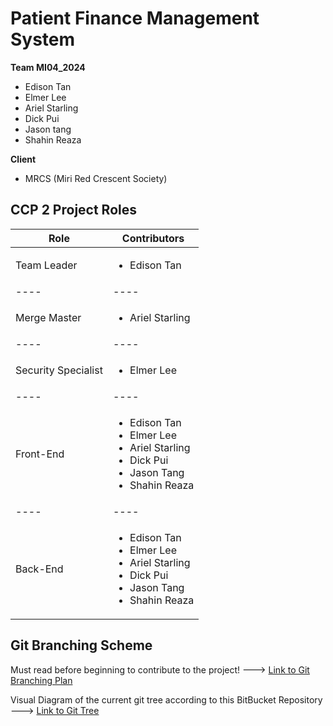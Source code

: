 # Patient Finance Management System

**Team MI04_2024**

- Edison Tan
- Elmer Lee
- Ariel Starling
- Dick Pui
- Jason tang
- Shahin Reaza

**Client**

- MRCS (Miri Red Crescent Society)

## CCP 2 Project Roles

| Role | Contributors |
| ------- | ------- |
| Team Leader | <ul><li>Edison Tan</li></ul> |
| ---- | ---- |
| Merge Master | <ul><li>Ariel Starling</li></ul> |
| ---- | ---- |
| Security Specialist | <ul><li>Elmer Lee</li></ul> |
| ---- | ---- |
| Front-End | <ul><li>Edison Tan</li><li>Elmer Lee</li><li>Ariel Starling</li><li>Dick Pui</li><li>Jason Tang</li><li>Shahin Reaza</li></ul> |
| ---- | ---- |
| Back-End | <ul><li>Edison Tan</li><li>Elmer Lee</li><li>Ariel Starling</li><li>Dick Pui</li><li>Jason Tang</li><li>Shahin Reaza</li></ul> |

## Git Branching Scheme
Must read before beginning to contribute to the project! ---> <a href="https://docs.google.com/document/d/18cJVRDhfV41070S2SDzQKYmIDNx89voRh-EZO37oaKk/edit?usp=sharing"> Link to Git Branching Plan </a>

Visual Diagram of the current git tree according to this BitBucket Repository ---> <a href="https://drive.google.com/file/d/1WYZGm_lxV4qihw9W9o6oT_DG0GHiVf_0/view?usp=sharing"> Link to Git Tree </a>